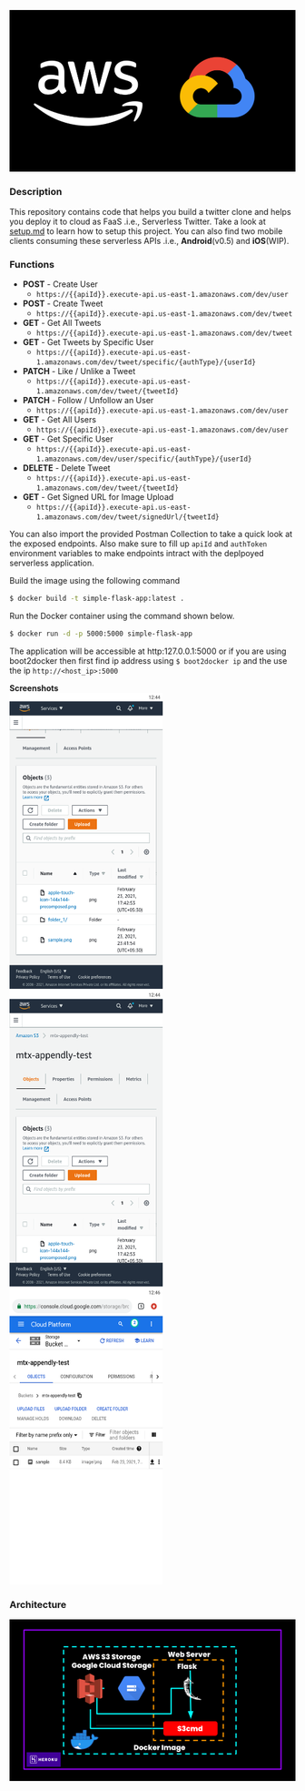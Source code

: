 <p align="center">
  <img src="docs/img/banner.png">
</p>

### Description
This repository contains code that helps you build a twitter clone and helps you deploy it to cloud as FaaS .i.e., Serverless Twitter. Take a look at [setup.md](https://github.com/SyamSundarKirubakaran/serverless-twitter/blob/master/docs/setup.md) to learn how to setup this project. You can also find two mobile clients consuming these serverless APIs .i.e., **Android**(v0.5) and **iOS**(WIP).

### Functions

- **POST** - Create User
    - `https://{{apiId}}.execute-api.us-east-1.amazonaws.com/dev/user`
- **POST** - Create Tweet
    -  `https://{{apiId}}.execute-api.us-east-1.amazonaws.com/dev/tweet`
- **GET** - Get All Tweets
    -  `https://{{apiId}}.execute-api.us-east-1.amazonaws.com/dev/tweet`
- **GET** - Get Tweets by Specific User
    -  `https://{{apiId}}.execute-api.us-east-1.amazonaws.com/dev/tweet/specific/{authType}/{userId}`
- **PATCH** - Like / Unlike a Tweet
    -  `https://{{apiId}}.execute-api.us-east-1.amazonaws.com/dev/tweet/{tweetId}`
- **PATCH** - Follow / Unfollow an User
    -  `https://{{apiId}}.execute-api.us-east-1.amazonaws.com/dev/user`
- **GET** - Get All Users
    -  `https://{{apiId}}.execute-api.us-east-1.amazonaws.com/dev/user`
- **GET** - Get Specific User
    -  `https://{{apiId}}.execute-api.us-east-1.amazonaws.com/dev/user/specific/{authType}/{userId}`
- **DELETE** - Delete Tweet
    -  `https://{{apiId}}.execute-api.us-east-1.amazonaws.com/dev/tweet/{tweetId}`
- **GET** - Get Signed URL for Image Upload
    -  `https://{{apiId}}.execute-api.us-east-1.amazonaws.com/dev/tweet/signedUrl/{tweetId}`

You can also import the provided Postman Collection to take a quick look at the exposed endpoints. Also make sure to fill up `apiId` and `authToken` environment variables to make endpoints intract with the deplpoyed serverless application.

Build the image using the following command

```bash
$ docker build -t simple-flask-app:latest .
```

Run the Docker container using the command shown below.

```bash
$ docker run -d -p 5000:5000 simple-flask-app
```

The application will be accessible at http:127.0.0.1:5000 or if you are using boot2docker then first find ip address using `$ boot2docker ip` and the use the ip `http://<host_ip>:5000`


**Screenshots**<br />
<img src="docs/img/one.png" height=520 width =270 />
<img src="docs/img/two.png" height=520 width =270 />
<img src="docs/img/three.png" height=520 width =270 />

### Architecture

<p align="center">
  <img src="docs/img/arch.png">
</p>
